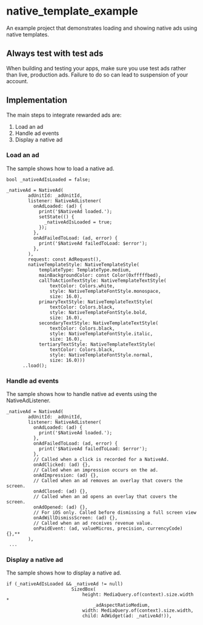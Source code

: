 # native_template_example

An example project that demonstrates loading and showing native ads using native templates.

## Always test with test ads

When building and testing your apps, make sure you use test ads rather than
live, production ads. Failure to do so can lead to suspension of your account.

## Implementation

The main steps to integrate rewarded ads are:

1. Load an ad
2. Handle ad events
3. Display a native ad


### Load an ad
The sample shows how to load a native ad.

```
bool _nativeAdIsLoaded = false;

_nativeAd = NativeAd(
        adUnitId: _adUnitId,
        listener: NativeAdListener(
          onAdLoaded: (ad) {
            print('$NativeAd loaded.');
            setState(() {
              _nativeAdIsLoaded = true;
            });
          },
          onAdFailedToLoad: (ad, error) {
            print('$NativeAd failedToLoad: $error');
          },
        ),
        request: const AdRequest(),
        nativeTemplateStyle: NativeTemplateStyle(
            templateType: TemplateType.medium,
            mainBackgroundColor: const Color(0xfffffbed),
            callToActionTextStyle: NativeTemplateTextStyle(
                textColor: Colors.white,
                style: NativeTemplateFontStyle.monospace,
                size: 16.0),
            primaryTextStyle: NativeTemplateTextStyle(
                textColor: Colors.black,
                style: NativeTemplateFontStyle.bold,
                size: 16.0),
            secondaryTextStyle: NativeTemplateTextStyle(
                textColor: Colors.black,
                style: NativeTemplateFontStyle.italic,
                size: 16.0),
            tertiaryTextStyle: NativeTemplateTextStyle(
                textColor: Colors.black,
                style: NativeTemplateFontStyle.normal,
                size: 16.0)))
      ..load();
 ```

### Handle ad events
The sample shows how to handle native ad events using the NativeAdListener.

```
_nativeAd = NativeAd(
        adUnitId: _adUnitId,
        listener: NativeAdListener(
          onAdLoaded: (ad) {
            print('$NativeAd loaded.');
          },
          onAdFailedToLoad: (ad, error) {
            print('$NativeAd failedToLoad: $error');
          },
          // Called when a click is recorded for a NativeAd.
          onAdClicked: (ad) {},
          // Called when an impression occurs on the ad.
          onAdImpression: (ad) {},
          // Called when an ad removes an overlay that covers the screen.
          onAdClosed: (ad) {},
          // Called when an ad opens an overlay that covers the screen.
          onAdOpened: (ad) {},
          // For iOS only. Called before dismissing a full screen view
          onAdWillDismissScreen: (ad) {},
          // Called when an ad receives revenue value.
          onPaidEvent: (ad, valueMicros, precision, currencyCode) {},**
        ),
 ...
```

### Display a native ad
The sample shows how to display a native ad.

```
if (_nativeAdIsLoaded && _nativeAd != null)
                        SizedBox(
                            height: MediaQuery.of(context).size.width *
                                _adAspectRatioMedium,
                            width: MediaQuery.of(context).size.width,
                            child: AdWidget(ad: _nativeAd!)),
```
